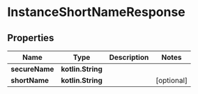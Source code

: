 
# InstanceShortNameResponse

## Properties
Name | Type | Description | Notes
------------ | ------------- | ------------- | -------------
**secureName** | **kotlin.String** |  | 
**shortName** | **kotlin.String** |  |  [optional]



